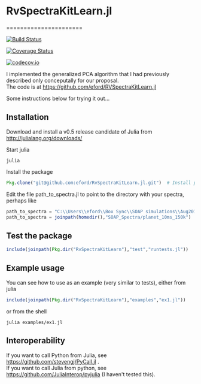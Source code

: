 # RvSpectraKitLearn.jl
======================

[![Build Status](https://travis-ci.org/eford/RvSpectraKitLearn.jl.svg?branch=master)](https://travis-ci.org/eford/RvSpectraKitLearn.jl)

[![Coverage Status](https://coveralls.io/repos/eford/RvSpectraKitLearn.jl/badge.svg?branch=master&service=github)](https://coveralls.io/github/eford/RvSpectraKitLearn.jl?branch=master)

[![codecov.io](http://codecov.io/github/eford/RvSpectraKitLearn.jl/coverage.svg?branch=master)](http://codecov.io/github/eford/RvSpectraKitLearn.jl?branch=master)


I implemented the generalized PCA algorithm that I had previously described only conceputally for our proposal.  
The code is at https://github.com/eford/RVSpectraKitLearn.jl

Some instructions below for trying it out...

Installation
------------
Download and install a v0.5 release candidate of Julia from http://julialang.org/downloads/

Start julia

```shell 
julia
```

Install the package
```julia
Pkg.clone("git@github.com:eford/RvSpectraKitLearn.jl.git")  # Install package
```

Edit the file path_to_spectra.jl to point to the directory with your spectra, perhaps like
```julia
path_to_spectra = "C:\\Users\\eford\\Box Sync\\SOAP simulations\\Aug2016_workshop\\SOAP_Spectra\\planet_10ms_150k"
path_to_spectra = joinpath(homedir(),"SOAP_Spectra/planet_10ms_150k")
```

Test the package
----------------
```julia
include(joinpath(Pkg.dir("RvSpectraKitLearn"),"test","runtests.jl"))
```

Example usage
-------------
You can see how to use as an example (very similar to tests), either from julia
```julia
include(joinpath(Pkg.dir("RvSpectraKitLearn"),"examples","ex1.jl"))
```
or from the shell
```shell
julia examples/ex1.jl
```

Interoperability
-----------------
If you want to call Python from Julia, see https://github.com/stevengj/PyCall.jl .  
If you want to call Julia from python, see https://github.com/JuliaInterop/pyjulia  (I haven't tested this).


